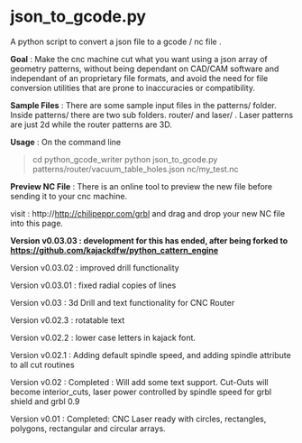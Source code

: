 # json_to_gcode.py


A python script to convert a json file to a gcode / nc file .

**Goal** : Make the cnc machine cut what you want using a json array of geometry patterns, without being dependant on CAD/CAM software and independant of an proprietary file formats, and avoid the need for file conversion utilities that are prone to inaccuracies or compatibility.
 
**Sample Files** : There are some sample input files in the patterns/ folder. Inside patterns/ there are two sub folders. router/ and laser/ . Laser patterns are just 2d while the router patterns are 3D.
  
**Usage** : On the command line

 >cd python_gcode_writer
 >python json_to_gcode.py patterns/router/vacuum_table_holes.json nc/my_test.nc

**Preview NC File** : There is an online tool to preview the new file before sending it to your cnc machine.

visit : http://http://chilipeppr.com/grbl  and drag and drop your new NC file into this page.

**Version v0.03.03 : development for this has ended, after being forked to https://github.com/kajackdfw/python_cattern_engine** 

Version v0.03.02 : improved drill functionality

Version v0.03.01 : fixed radial copies of lines

Version v0.03 : 3d Drill and text functionality for CNC Router

Version v0.02.3 : rotatable text

Version v0.02.2 : lower case letters in kajack font.

Version v0.02.1 : Adding default spindle speed, and adding spindle attribute to all cut routines

Version v0.02 : Completed : Will add some text support. Cut-Outs will become interior_cuts, laser power controlled by spindle speed for grbl shield and grbl 0.9

Version v0.01 : Completed: CNC Laser ready with circles, rectangles, polygons, rectangular and circular arrays.
